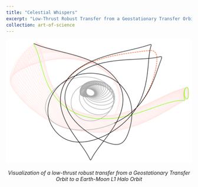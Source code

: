 ```yaml
---
title: "Celestial Whispers"
excerpt: "Low-Thrust Robust Transfer from a Geostationary Transfer Orbit to a Earth-Moon L1 Halo Orbit"
collection: art-of-science
---
```


<div style="text-align: center">
    <img src="/images/art-of-science/gto-to-l1h-robust.png" alt="Low-Thrust Robust Trajectory" style="width: 800px; max-width: 100%;"/>
    <p><em>Visualization of a low-thrust robust transfer from a Geostationary Transfer Orbit to a Earth-Moon L1 Halo Orbit</em></p>
</div>